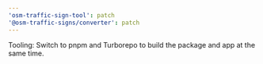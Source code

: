 ```yaml
---
'osm-traffic-sign-tool': patch
'@osm-traffic-signs/converter': patch
---
```


Tooling: Switch to pnpm and Turborepo to build the package and app at the same time.
